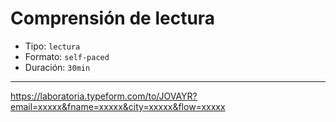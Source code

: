 # Comprensión de lectura

* Tipo: `lectura`
* Formato: `self-paced`
* Duración: `30min`

***

https://laboratoria.typeform.com/to/JOVAYR?email=xxxxx&fname=xxxxx&city=xxxxx&flow=xxxxx

